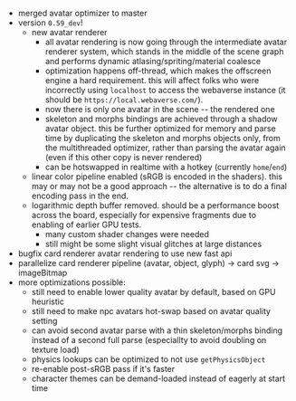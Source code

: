 - merged avatar optimizer to master
- version `0.59_dev`!
  - new avatar renderer
    - all avatar rendering is now going through the intermediate avatar renderer system, which stands in the middle of the scene graph and performs dynamic atlasing/spriting/material coalesce
    - optimization happens off-thread, which makes the offscreen engine a hard requirement. this will affect folks who were incorrectly using `localhost` to access the webaverse instance (it should be `https://local.webaverse.com/`).
    - now there is only one avatar in the scene -- the rendered one
    - skeleton and morphs bindings are achieved through a shadow avatar object. this be further optimized for memory and parse time by duplicating the skeleton and morphs objects only, from the multithreaded optimizer, rather than parsing the avatar again (even if this other copy is never rendered) 
    - can be hotswapped in realtime with a hotkey (currently `home`/`end`)
  - linear color pipeline enabled (sRGB is encoded in the shaders). this may or may not be a good approach -- the alternative is to do a final encoding pass in the end.
  - logarithmic depth buffer removed. should be a performance boost across the board, especially for expensive fragments due to enabling of earlier GPU tests.
    - many custom shader changes were needed
    - still might be some slight visual glitches at large distances
- bugfix card renderer avatar rendering to use new fast api
- parallelize card renderer pipeline (avatar, object, glyph) -> card svg -> imageBitmap
- more optimizations possible:
  - still need to enable lower quality avatar by default, based on GPU heuristic
  - still need to make npc avatars hot-swap based on avatar quality setting
  - can avoid second avatar parse with a thin skeleton/morphs binding instead of a second full parse (especiallty to avoid doubling on texture load)
  - physics lookups can be optimized to not use `getPhysicsObject`
  - re-enable post-sRGB pass if it's faster
  - character themes can be demand-loaded instead of eagerly at start time